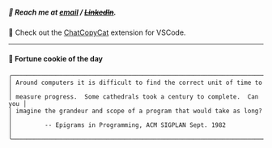 ##### :calling: Reach me at **[email](mailto:johannes@stenmark.in)** ***/*** **[~~LinkedIn~~](https://www.linkedin.com/in/johannes-stenmark)**.
:feet: Check out the [ChatCopyCat](https://github.com/jstenmark/ChatCopyCat) extension for VSCode.

---
#### :cookie: Fortune cookie of the day
```smalltalk
╭─────────────────────────────────────────────────────────────────────────╮
│ Around computers it is difficult to find the correct unit of time to    │
│ measure progress.  Some cathedrals took a century to complete.  Can you │
│ imagine the grandeur and scope of a program that would take as long?    │
│         -- Epigrams in Programming, ACM SIGPLAN Sept. 1982              │
╰─────────────────────────────────────────────────────────────────────────╯
```
